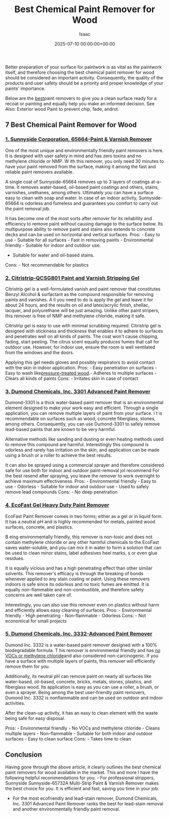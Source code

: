 ﻿---
title: Best Chemical Paint Remover for Wood
description: Better preparation of your surface for paintwork is as vital as the paintwork itself, and therefore choosing the best chemical paint remover for wood should...
slug: /best-chemical-paint-remover-for-wood/
date: 2025-07-10 00:00:00+00:00
lastmod: 2025-07-10 00:00:00+03:00
author: Isaac
categories:
- Paint
- Product Reviews
tags:
- paint
- best
- chemical
layout: post
---

Better preparation of your surface for paintwork is as vital as the paintwork itself, and therefore choosing the best chemical paint remover for wood should be considered an important activity. Consequently, the quality of the products and user safety should be a priority and proper knowledge of your paints' importance.

Below are the [best](https://pestpolicy.com/best-acrylic-paint-for-pouring/)paint removers to give you a clean surface ready for a recoat or painting and equally help you make an informed decision. See Also: Exterior wood Paint to prevent chip, fade, androt.

##  7 Best Chemical Paint Remover for Wood

###  [1. Sunnyside Corporation, 65664-Paint & Varnish Remover](https://www.amazon.com/dp/B000TUHPAY/?tag=p-policy-20)

One of the most unique and environmentally friendly paint removers is here. It is designed with user safety in mind and has zero toxins and no methylene chloride or NMP. W ith this remover, you only need 30 minutes to have your paint removed from the surface, making it among the fast and reliable paint removers available.

A single coat of Sunnyside-65664 removes up to 3 layers of coatings at-a-time. It removes water-based, oil-based paint coatings and others, stains, varnishes, urethanes, among others. Ultimately you can have a surface easy to clean with soap and water. In case of an indoor activity, Sunnyside-65664 is odorless and fumeless and guarantees you comfort to carry out the paint removal job.

It has become one of the most sorts after remover for its reliability and efficiency to remove paint without causing damage to the surface below. Its multipurpose ability to remove paint and stains also extends to concrete decks and can be used on horizontal and vertical surfaces. Pros: - Easy to use - Suitable for all surfaces - Fast in removing paints - Environmental friendly - Suitable for indoor and outdoor use.

- Suitable for water and oil-based stains.

Cons: - Not recommendable for plastics

###  [2. Citristrip-QCSG801 Paint and Varnish Stripping Gel](https://www.amazon.com/dp/B07LF8T6PM/?tag=p-policy-20)

Citristrip gel is a well-formulated vanish and paint remover that constitutes Benzyl Alcohol & surfactant as the compound responsible for removing paints and vanishes. A ll you need to do is apply the gel and leave it for about 24 hours, and the results on oil and latex/acrylic finish, shellac, lacquer, and polyurethane will be just amazing. Unlike other paint stripers, this remover is free of NMP and methylene chloride, making it safe.

Citristrip gel is easy to use with minimal scrubbing required. Citristrip gel is designed with stickiness and thickness that enables it to adhere to surfaces and penetrates well on all kinds of paints. The coat won't cause chipping, fading, start peeling. The citrus scent equally produces fumes that call for outdoor use. However, for indoor use, ensure the room is well ventilated from the windows and the doors.

Applying this gel needs gloves and possibly respirators to avoid contact with the skin in indoor application. Pros: - Easy penetration on surfaces - Easy to wash like[pressure-treated wood](https://pestpolicy.com/best-deck-sealer-for-pressure-treated-wood/).- Adheres to multiple surfaces - Clears all kinds of paints Cons: - Irritates skin in case of contact

###  [3. Dumond Chemicals, Inc. 3301 Advanced Paint Remover](https://www.amazon.com/dp/B08HQD44DH/?tag=p-policy-20)

Dumond-3301 is a thick water-based paint remover that is an environmental element designed to make your work easy and efficient. Through a single application, you can remove multiple layers of paint from your surface. I t is recommendable on surfaces such as wood, concrete fiberglass, stones, among others. Consequently, you can use Dumond-3301 to safely remove lead-based paints that are known to be very harmful.

Alternative methods like sanding and dusting or even heating methods used to remove this compound are harmful. Interestingly this compound is odorless and rarely has irritation on the skin, and application can be made using a brush or a roller to achieve the best results.

It can also be sprayed using a commercial sprayer and therefore considered safe for use both for indoor and outdoor paint-removal joI recommend For the best resend after spraying, you leave the remover to work overnight to achieve maximum effectiveness. Pros: - Environmental friendly - Easy to use - Odorless - Suitable for indoor and outdoor use - Used to safely remove lead compounds Cons: - No deep penetration

###  [4. EcoFast Gel Heavy Duty Paint Remover](https://www.amazon.com/dp/B00KY3053A/?tag=p-policy-20)

EcoFast Paint Remover comes in two forms; either as a gel or in liquid form. It has a neutral pH and is highly recommended for metals, painted wood surfaces, concrete, and plastics.

B eing environmentally friendly, this remover is non-toxic and does not contain methylene chloride or any other harmful chemicals to the EcoFast saves water-soluble, and you can mix it in water to form a solution that can be used to clean minor stains, label adhesives heel marks, s or even glue residues.

It is equally vicious and has a high penetrating effect than other similar solvents. This remover's efficacy is through the breaking of bonds whenever applied to any stain coating or paint. Using these removers indoors is safe since its odorless and no toxic fumes are emitted. It is equally non-flammable and non-combustible, and therefore safety concerns are well taken care of.

Interestingly, you can also use this remover even on plastics without harm and efficiently allows easy cleaning of surfaces. Pros: - Environmental friendly - High penetrating - Non-flammable - Odorless Cons: - Not economical for small projects

###  [5. Dumond Chemicals, Inc. 3332-Advanced Paint Remover](https://www.amazon.com/dp/B08M5JF9S8/?tag=p-policy-20)

Dumond Inc. 3332 is a water-based paint remover designed with a 100% biodegradable formula. T his remover is environmental friendly and has [no VOCs or methylene chloride](https://pestpolicy.com/best-baby-safe-paint-for-crib/)and also considered non-carcinogenic. If you have a surface with multiple layers of paints, this remover will efficiently remove them for you.

Additionally, its neutral pH can remove paint on nearly all surfaces like water-based, oil-based, concrete, bricks, metals, stones, plastics, and fiberglass wood. Its application is easy as you can use a roller, a brush, or even a sprayer. Being among the best user-friendly paint removers, Dumond Inc. 3332 is nonflammable and can be used on outdoor and indoor activities.

After the clean-up activity, it has an easy to clean element with the waste being safe for easy disposal.

Pros: - Environmental friendly - No VOCs and methylene chloride - Cleans multiple layers - Non-flammable - Suitable for both indoor and outdoor surfaces - Easy to clean surface Cons: - Takes time to clean

##  Conclusion

Having gone through the above article, it clearly outlines the best chemical paint removers for wood available in the market. This and more I have the following helpful recommendations for you. - For professional strippers, Sunnyside Sunnyside-65732A Multi-Strip Paint & Varnish Remover makes the best choice for you. It is efficient and fast, saving you time in your job.

- For the most ecofriendly and lead-stain remover, Dumond Chemicals, Inc. 3301 Advanced Paint Remover ranks the best for lead-stain removal and another environmentally friendly paint removal.

